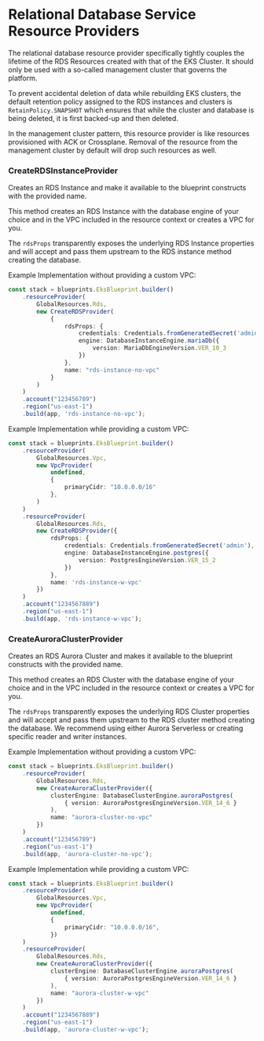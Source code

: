 # Relational Database Service Resource Providers

The relational database resource provider specifically tightly couples the lifetime of the RDS
Resources created with that of the EKS Cluster. It should only be used with a so-called management
cluster that governs the platform.

To prevent accidental deletion of data while rebuilding EKS clusters, the default retention policy 
assigned to the RDS instances and clusters is `RetainPolicy.SNAPSHOT` which ensures that while
the cluster and database is being deleted, it is first backed-up and then deleted.

In the management cluster pattern, this resource provider is like resources provisioned with ACK
or Crossplane. Removal of the resource from the management cluster by default will drop such
resources as well.

### CreateRDSInstanceProvider
Creates an RDS Instance and make it available to the blueprint constructs with the provided name.

This method creates an RDS Instance with the database engine of your choice and in the VPC
included in the resource context or creates a VPC for you.

The `rdsProps` transparently exposes the underlying RDS Instance properties and will accept and 
pass them upstream to the RDS instance method creating the database.

Example Implementation without providing a custom VPC:
```typescript
const stack = blueprints.EksBlueprint.builder()
    .resourceProvider(
        GlobalResources.Rds,
        new CreateRDSProvider(
            {
                rdsProps: {
                    credentials: Credentials.fromGeneratedSecret('admin'),
                    engine: DatabaseInstanceEngine.mariaDb({
                        version: MariaDbEngineVersion.VER_10_3
                    })
                },
                name: "rds-instance-no-vpc"
            }
        )
    )
    .account("123456789")
    .region("us-east-1")
    .build(app, 'rds-instance-no-vpc');
```

Example Implementation while providing a custom VPC:
```typescript
const stack = blueprints.EksBlueprint.builder()
    .resourceProvider(
        GlobalResources.Vpc,
        new VpcProvider(
            undefined,
            {
                primaryCidr: "10.0.0.0/16"
            },
        )
    )
    .resourceProvider(
        GlobalResources.Rds,
        new CreateRDSProvider({
            rdsProps: {
                credentials: Credentials.fromGeneratedSecret('admin'),
                engine: DatabaseInstanceEngine.postgres({
                    version: PostgresEngineVersion.VER_15_2
                })
            },
            name: 'rds-instance-w-vpc'
        })
    )
    .account("1234567889")
    .region("us-east-1")
    .build(app, 'rds-instance-w-vpc');

```

### CreateAuroraClusterProvider
Creates an RDS Aurora Cluster and makes it available to the blueprint constructs with the provided name.

This method creates an RDS Cluster with the database engine of your choice and in the VPC
included in the resource context or creates a VPC for you.

The `rdsProps` transparently exposes the underlying RDS Cluster properties and will accept and
pass them upstream to the RDS cluster method creating the database.
We recommend using either Aurora Serverless or creating specific reader and writer instances.

Example Implementation without providing a custom VPC:
```typescript
const stack = blueprints.EksBlueprint.builder()
    .resourceProvider(
        GlobalResources.Rds,
        new CreateAuroraClusterProvider({
            clusterEngine: DatabaseClusterEngine.auroraPostgres(
                { version: AuroraPostgresEngineVersion.VER_14_6 }
            ),
            name: "aurora-cluster-no-vpc"
        })
    )
    .account("123456789")
    .region("us-east-1")
    .build(app, 'aurora-cluster-no-vpc');
```

Example Implementation while providing a custom VPC:
```typescript
const stack = blueprints.EksBlueprint.builder()
    .resourceProvider(
        GlobalResources.Vpc,
        new VpcProvider(
            undefined,
            {
                primaryCidr: "10.0.0.0/16",
            })
    )
    .resourceProvider(
        GlobalResources.Rds,
        new CreateAuroraClusterProvider({
            clusterEngine: DatabaseClusterEngine.auroraPostgres(
                { version: AuroraPostgresEngineVersion.VER_14_6 }
            ),
            name: "aurora-cluster-w-vpc"
        })
    )
    .account("1234567889")
    .region("us-east-1")
    .build(app, 'aurora-cluster-w-vpc');
```